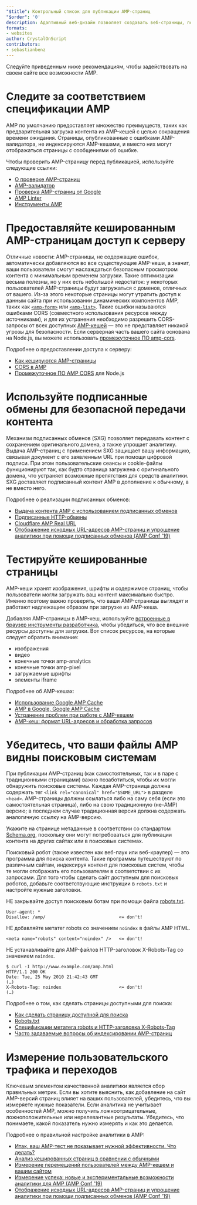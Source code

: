 ```yaml
---
"$title": Контрольный список для публикации AMP-страниц
"$order": '0'
description: Адаптивный веб-дизайн позволяет создавать веб-страницы, подстраивающиеся под пользователя и учитывающие размер и ориентацию его экрана. Вы можете добиться...
formats:
- websites
author: CrystalOnScript
contributors:
- sebastianbenz
---
```


Следуйте приведенным ниже рекомендациям, чтобы задействовать на своем сайте все возможности AMP.

# Следите за соответствием спецификации AMP

AMP по умолчанию предоставляет множество преимуществ, таких как предварительная загрузка контента из AMP-кешей с целью сокращения времени ожидания. Страницы, опубликованные с ошибками AMP-валидатора, не индексируются AMP-кешами, и вместо них могут отображаться страницы с сообщениями об ошибке.

Чтобы проверить AMP-страницу перед публикацией, используйте следующие ссылки:

- [О проверке AMP-страниц](../../../documentation/guides-and-tutorials/learn/validation-workflow/validate_amp.md?format=websites)
- [AMP-валидатор](https://validator.ampproject.org/)
- [Проверка AMP-страниц от Google](https://search.google.com/test/amp)
- [AMP Linter](https://github.com/ampproject/amp-toolbox/tree/master/packages/linter)
- [Инструменты AMP](../../../documentation/tools.html?format=websites)

# Предоставляйте кешированным AMP-страницам доступ к серверу

Отличные новости: AMP-страницы, не содержащие ошибок, автоматически добавляются во все существующие AMP-кеши, а значит, ваши пользователи смогут наслаждаться безопасным просмотром контента с минимальным временем загрузки. Такие оптимизации весьма полезны, но у них есть небольшой недостаток: у некоторых пользователей AMP-страницы будут загружаться с доменов, отличных от вашего. Из-за этого некоторые страницы могут утратить доступ к данным сайта при использовании динамических компонентов AMP, таких как [`<amp-form>`](../../../documentation/components/reference/amp-form.md?format=websites) или [`<amp-list>`](../../../documentation/components/reference/amp-list.md?format=websites). Такие ошибки называются ошибками CORS (совместного использования ресурсов между источниками), и для их устранения необходимо разрешить CORS-запросы от всех доступных [AMP-кешей](https://cdn.ampproject.org/caches.json) — это не представляет никакой угрозы для безопасности. Если серверная часть вашего сайта основана на Node.js, вы можете использовать [промежуточное ПО amp-cors](https://github.com/ampproject/amp-toolbox/tree/master/packages/cors).

Подробнее о предоставлении доступа к серверу:

- [Как кешируются AMP-страницы](../../../documentation/guides-and-tutorials/learn/amp-caches-and-cors/how_amp_pages_are_cached.md?format=websites)
- [CORS в AMP](../../../documentation/guides-and-tutorials/learn/amp-caches-and-cors/amp-cors-requests.md?format=websites)
- [Промежуточное ПО AMP CORS](https://github.com/ampproject/amp-toolbox/tree/master/packages/cors) для Node.js

# Используйте подписанные обмены для безопасной передачи контента

Механизм подписанных обменов (SXG) позволяет передавать контент с сохранением оригинального домена, а также упрощает аналитику. Выдача AMP-страниц с применением SXG защищает вашу информацию, связывая документ с его заявленным URL при помощи цифровой подписи. При этом пользовательские сеансы и cookie-файлы функционируют так, как будто страница загружена с оригинального домена, что устраняет возможные препятствия для средств аналитики. SXG доставляет подписанный контент AMP в дополнение к обычному, а не вместо него.

Подробнее о реализации подписанных обменов:

- [Выдача контента AMP с использованием подписанных обменов](signed-exchange.md?format=websites)
- [Подписанные HTTP-обмены](https://developers.google.com/web/updates/2018/11/signed-exchanges)
- [Cloudflare AMP Real URL](https://www.cloudflare.com/website-optimization/amp-real-url/)
- [Отображение исходных URL-адресов AMP-страниц и упрощение аналитики при помощи подписанных обменов (AMP Conf '19)](https://www.youtube.com/watch?v=KrjBYzPUGnw&list=PLXTOW_XMsIDSY0USlzgoaIkRyPcHklrEl&index=22)

# Тестируйте кешированные страницы

AMP-кеши хранят изображения, шрифты и содержимое страниц, чтобы пользователи могли загружать ваш контент максимально быстро. Именно поэтому важно проверять, что ваши AMP-страницы выглядят и работают надлежащим образом при загрузке из AMP-кеша.

Добавляя AMP-страницы в AMP-кеш, используйте [встроенные в браузер инструменты разработчика](https://developers.google.com/web/tools/chrome-devtools/), чтобы убедиться, что все внешние ресурсы доступны для загрузки. Вот список ресурсов, на которые следует обратить внимание:

- изображения
- видео
- конечные точки amp-analytics
- конечные точки amp-pixel
- загружаемые шрифты
- элементы iframe

Подробнее об AMP-кешах:

- [Использование Google AMP Cache](../../../documentation/examples/documentation/Using_the_Google_AMP_Cache.html?format=websites)
- [AMP в Google, Google AMP Cache](https://developers.google.com/amp/cache/overview)
- [Устранение проблем при работе с AMP-кешем](../../../documentation/guides-and-tutorials/learn/amp-caches-and-cors/amp-cache-debugging.md?format=websites)
- [AMP-кеш: формат URL-адресов и обработка запросов](../../../documentation/guides-and-tutorials/learn/amp-caches-and-cors/amp-cache-urls.md?format=websites)

# Убедитесь, что ваши файлы AMP видны поисковым системам

При публикации AMP-страниц (как самостоятельных, так и в паре с традиционными страницами) важно позаботиться, чтобы их могли обнаружить поисковые системы. Каждая AMP-страница должна содержать тег `<link rel="canonical" href="$SOME_URL">` в разделе `<head>`. AMP-страницы должны ссылаться либо на саму себя (если это самостоятельная страница), либо на свою традиционную (не-AMP) версию; в последнем случае традиционная версия должна содержать аналогичную ссылку на AMP-версию.

Укажите на странице метаданные в соответствии со стандартом [Schema.org](https://schema.org/), поскольку они могут потребоваться для публикации контента на других сайтах или в поисковых системах.

Поисковый робот (также известен как веб-паук или веб-краулер) — это программа для поиска контента. Такие программы путешествуют по различным сайтам, индексируя контент для поисковых систем, чтобы те могли отображать его пользователям в соответствии с их запросами. Для того чтобы сделать сайт доступным для поисковых роботов, добавьте соответствующие инструкции в `robots.txt` и настройте нужные заголовки.

НЕ закрывайте доступ поисковым ботам при помощи файла [robots.txt](https://support.google.com/webmasters/answer/6062608?hl=en).

```
User-agent: *
Disallow: /amp/                            <= don't!
```

НЕ добавляйте метатег robots со значением `noindex` в файлы AMP HTML.

```
<meta name="robots" content="noindex" />   <= don't!
```

НЕ устанавливайте для AMP-файлов HTTP-заголовок X-Robots-Tag со значением `noindex`.

```
$ curl -I http://www.example.com/amp.html
HTTP/1.1 200 OK
Date: Tue, 25 May 2010 21:42:43 GMT
(…)
X-Robots-Tag: noindex                      <= don't!
(…)
```

Подробнее о том, как сделать страницы доступными для поиска:

- [Как сделать страницу доступной для поиска ](discovery.md?format=websites)
- [Robots.txt](http://www.robotstxt.org/)
- [Спецификации метатега robots и HTTP-заголовка X-Robots-Tag](https://developers.google.com/search/reference/robots_meta_tag)
- [Часто задаваемые вопросы об индексировании AMP-страниц](https://productforums.google.com/forum/?hl=en#!category-topic/webmasters/Vrgj-a-gtm0)

# Измерение пользовательского трафика и переходов

Ключевым элементом качественной аналитики является сбор правильных метрик. Если вы хотите выяснить, как добавление на сайт AMP-версий страниц влияет на ваших пользователей, убедитесь, что вы измеряете нужные показатели. Если аналитика не учитывает особенностей AMP, можно получить ложноотрицательные, ложноположительные или нерелевантные результаты. Убедитесь, что понимаете, какой показатель нужно измерять и как это делается.

Подробнее о правильной настройке аналитики в AMP:

- [Итак, ваш AMP-тест не показывает нужной эффективности. Что делать?](https://blog.amp.dev/2018/11/08/so-your-amp-test-doesnt-perform%e2%80%8a-%e2%80%8anow-what/)
- [Анализ кешированных страниц в сравнении с обычными](https://support.google.com/analytics/answer/6343176?hl=en#cache)
- [Измерение перемещений пользователей между AMP-кешем и вашим сайтом](https://blog.amp.dev/2018/11/08/so-your-amp-test-doesnt-perform%e2%80%8a-%e2%80%8anow-what/)
- [Измерение успеха: новые и экспериментальные возможности аналитики для AMP (AMP Conf '19)](https://www.youtube.com/watch?v=wPW-kXsONqA&list=PLXTOW_XMsIDSY0USlzgoaIkRyPcHklrEl&index=27)
- [Отображение исходных URL-адресов AMP-страниц и упрощение аналитики при помощи подписанных обменов (AMP Conf '19)](https://www.youtube.com/watch?v=KrjBYzPUGnw&list=PLXTOW_XMsIDSY0USlzgoaIkRyPcHklrEl&index=22)
